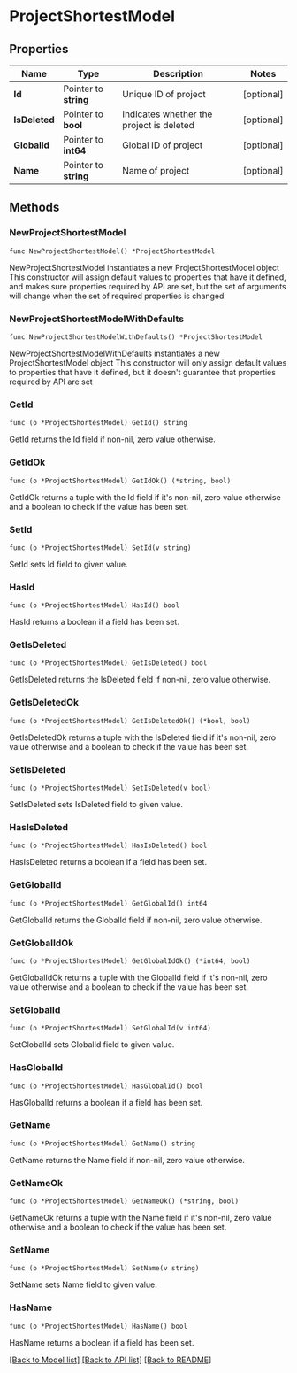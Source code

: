 # ProjectShortestModel

## Properties

Name | Type | Description | Notes
------------ | ------------- | ------------- | -------------
**Id** | Pointer to **string** | Unique ID of project | [optional] 
**IsDeleted** | Pointer to **bool** | Indicates whether the project is deleted | [optional] 
**GlobalId** | Pointer to **int64** | Global ID of project | [optional] 
**Name** | Pointer to **string** | Name of project | [optional] 

## Methods

### NewProjectShortestModel

`func NewProjectShortestModel() *ProjectShortestModel`

NewProjectShortestModel instantiates a new ProjectShortestModel object
This constructor will assign default values to properties that have it defined,
and makes sure properties required by API are set, but the set of arguments
will change when the set of required properties is changed

### NewProjectShortestModelWithDefaults

`func NewProjectShortestModelWithDefaults() *ProjectShortestModel`

NewProjectShortestModelWithDefaults instantiates a new ProjectShortestModel object
This constructor will only assign default values to properties that have it defined,
but it doesn't guarantee that properties required by API are set

### GetId

`func (o *ProjectShortestModel) GetId() string`

GetId returns the Id field if non-nil, zero value otherwise.

### GetIdOk

`func (o *ProjectShortestModel) GetIdOk() (*string, bool)`

GetIdOk returns a tuple with the Id field if it's non-nil, zero value otherwise
and a boolean to check if the value has been set.

### SetId

`func (o *ProjectShortestModel) SetId(v string)`

SetId sets Id field to given value.

### HasId

`func (o *ProjectShortestModel) HasId() bool`

HasId returns a boolean if a field has been set.

### GetIsDeleted

`func (o *ProjectShortestModel) GetIsDeleted() bool`

GetIsDeleted returns the IsDeleted field if non-nil, zero value otherwise.

### GetIsDeletedOk

`func (o *ProjectShortestModel) GetIsDeletedOk() (*bool, bool)`

GetIsDeletedOk returns a tuple with the IsDeleted field if it's non-nil, zero value otherwise
and a boolean to check if the value has been set.

### SetIsDeleted

`func (o *ProjectShortestModel) SetIsDeleted(v bool)`

SetIsDeleted sets IsDeleted field to given value.

### HasIsDeleted

`func (o *ProjectShortestModel) HasIsDeleted() bool`

HasIsDeleted returns a boolean if a field has been set.

### GetGlobalId

`func (o *ProjectShortestModel) GetGlobalId() int64`

GetGlobalId returns the GlobalId field if non-nil, zero value otherwise.

### GetGlobalIdOk

`func (o *ProjectShortestModel) GetGlobalIdOk() (*int64, bool)`

GetGlobalIdOk returns a tuple with the GlobalId field if it's non-nil, zero value otherwise
and a boolean to check if the value has been set.

### SetGlobalId

`func (o *ProjectShortestModel) SetGlobalId(v int64)`

SetGlobalId sets GlobalId field to given value.

### HasGlobalId

`func (o *ProjectShortestModel) HasGlobalId() bool`

HasGlobalId returns a boolean if a field has been set.

### GetName

`func (o *ProjectShortestModel) GetName() string`

GetName returns the Name field if non-nil, zero value otherwise.

### GetNameOk

`func (o *ProjectShortestModel) GetNameOk() (*string, bool)`

GetNameOk returns a tuple with the Name field if it's non-nil, zero value otherwise
and a boolean to check if the value has been set.

### SetName

`func (o *ProjectShortestModel) SetName(v string)`

SetName sets Name field to given value.

### HasName

`func (o *ProjectShortestModel) HasName() bool`

HasName returns a boolean if a field has been set.


[[Back to Model list]](../README.md#documentation-for-models) [[Back to API list]](../README.md#documentation-for-api-endpoints) [[Back to README]](../README.md)


